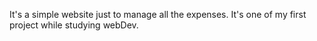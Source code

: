 It's a simple website just to manage all the expenses. It's one of my first project while studying webDev.
                              